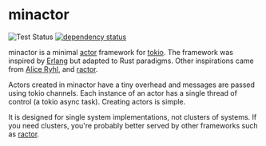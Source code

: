 # minactor

![Test Status](https://gist.githubusercontent.com/Danconnolly/a56c9e54e657e2f0daefa22f58a3df63/raw/badge.svg)
[![dependency status](https://deps.rs/repo/github/Danconnolly/minactor/status.svg)](https://deps.rs/repo/github/Danconnolly/minactor)

minactor is a minimal [actor](https://en.wikipedia.org/wiki/Actor_model) framework for [tokio](https://tokio.rs/).
The framework was inspired by  [Erlang](https://en.wikipedia.org/wiki/Erlang_(programming_language)) but adapted
to Rust paradigms. Other inspirations came from [Alice Ryhl](https://ryhl.io/blog/actors-with-tokio/), and 
[ractor](https://github.com/slawlor/ractor).

Actors created in minactor have a tiny overhead and messages are passed using tokio channels. Each instance of an actor
has a single thread of control (a tokio async task). Creating actors is simple. 

It is designed for single system implementations, not clusters of systems. If you need clusters, you're probably better
served by other frameworks such as [ractor](https://github.com/slawlor/ractor).
